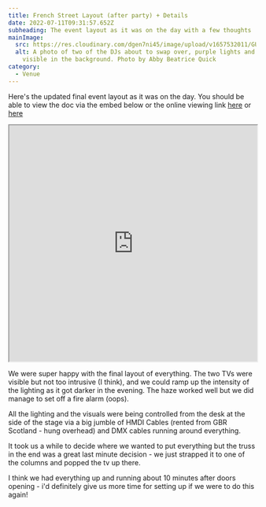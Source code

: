 ```yaml
---
title: French Street Layout (after party) + Details
date: 2022-07-11T09:31:57.652Z
subheading: The event layout as it was on the day with a few thoughts
mainImage:
  src: https://res.cloudinary.com/dgen7ni45/image/upload/v1657532011/GUTS-1584_sjw2vw.jpg
  alt: A photo of two of the DJs about to swap over, purple lights and speakers
    visible in the background. Photo by Abby Beatrice Quick
category:
  - Venue
---
```

Here's the updated final event layout as it was on the day. You should be able to view the doc via the embed below or the online viewing link [here](https://drive.google.com/file/d/1Vopc_6_Tjj5Kpwvbtnwb0AJERu8JrHoG/view?usp=sharing) or [here](https://drive.google.com/file/d/1eMkl5XMF9UrneTuKVc5fyyMKanbef_pP/view?usp=sharing)

<iframe src="https://drive.google.com/file/d/1Vopc_6_Tjj5Kpwvbtnwb0AJERu8JrHoG/preview" width="100%" height="480" allow="autoplay"></iframe>

We were super happy with the final layout of everything. The two TVs were visible but not too intrusive (I think), and we could ramp up the intensity of the lighting as it got darker in the evening. The haze worked well but we did manage to set off a fire alarm (oops). 

All the lighting and the visuals were being controlled from the desk at the side of the stage via a big jumble of HMDI Cables (rented from GBR Scotland - hung overhead) and DMX cables running around everything. 

It took us a while to decide where we wanted to put everything but the truss in the end was a great last minute decision - we just strapped it to one of the columns and popped the tv up there.

I think we had everything up and running about 10 minutes after doors opening - i'd definitely give us more time for setting up if we were to do this again!